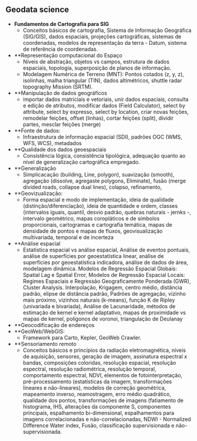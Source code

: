 
## Geodata science

* **Fundamentos de Cartografia para SIG**
  * Conceitos básicos de cartografia, Sistema de Informação Geográfica (SIG/GIS), dados espaciais, projeções cartográficas, sistemas de coordenadas, modelos de representação da terra - Datum, sistema de referência de coordenadas.
* **Representação computacional do Espaço 
  * Níveis de abstração, objetos vs campos, estrutura de dados espaciais, topologia, superposição de planos de informação.
  * Modelagem Numérica de Terreno (MNT): Pontos cotados (z, y, z), isolinhas, malha triangular (TIN), dados altimétricos, shuttle radar topography Mission (SRTM).
* **Manipulação de dados geográficos 
  *  importar dados matriciais e vetoriais, unir dados espaciais, consulta e edição de atributos, modificar dados (Field Calculator), select by attribute, select by expresso, select by location, criar novas feições, remodelar feições, offset (linhas), cortar feições (split), dividir partes, mesclar feições (merge)
* **Fonte de dados:
  * Infraestrutura de informação espacial (SDI), padrões OGC (WMS, WFS, WCS), metadados
* **Qualidade dos dados geoespaciais 
  * Consistência lógica, consistência tipológica, adequação quanto ao nível de generalização cartográfica empregado.
* **Generalização
  * Simplicacação (building, Line, polygon), suavização (smooth), agregação (dissolve, agregaste polygons, Eliminate), fusão (merge divided roads, collapse dual lines), colapso, refinamento, 
* **Geovizualização: 
  * Forma espacial e modo de implementação, ideia de qualidade (distinção/diferenciação), ideia de quantidade e ordem, classes (intervalos iguais, quantil, desvio padrão, quebras naturais - jernks -, intervalo geométrico, mapas coropláticos e de símbolos proporcionais, cartogramas e cartografia temática, mapas de densidade de pontos e mapas de fluxos, geovisualização multivariada, temporal e de incerteza
* **Análise espacial
  * Estatística espacial vs análise espacial, Análise de eventos pontuais, análise de superfícies por geoestatística linear, análise de superfícies por geoestatística indicadora, análise de dados de área, modelagem dinâmica. Modelos de Regressão Espacial Globais: Spatial Lag e Spatial Error, Modelos de Regressão Espacial Locais: Regimes Espaciais e Regressão Geograficamente Ponderada (GWR), Cluster Analysis. Interpolação, Krigagem, centro médio, distância padrão, elipse de distância padrão, 
Padrões de agregação, vizinho mais próximo, vizinhos naturais (k-means), função K de Ripley (univariada e bivariada), Análise de Lacunaridade, métodos de estimação de kernel e kernel adaptativo,  mapas de proximidade vs mapas de kernel, polígonos de voronoi, triangulação de Deulanay
* **Geocodificação de endereços
* **GeoWeb/WebGIS:
  * Framework para Carto, Kepler, GeoWeb Crawler.
* **Sensoriamento remoto
  * Conceitos básicos e princípios da radiação eletromagnética, níveis de aquisição, sensores, geração de imagem, assinatura espectral x bandas, composições coloridas, resolução espacial, resolução espectral, resolução radiométrica, resolução temporal, comportamento espectral, NDVI, elementos de fotointerpretação, pré-processamento (estatísticas da imagem, transformações lineares e não-lineares), modelos de correção geométrica, mapeamento inverso, reamostragem, erro médio quadrático, qualidade dos pontos, transformações de imagens (fatiamento de histograma, IHS, alterações da componente S, componentes principais, espalhamento bi-dimensional, espalhamentos para imagens correlacionadas e não-correlacionadas, NDWI - Normalized Difference Water index, Fusão, classificação supervisionada e não-supervisionada. 
